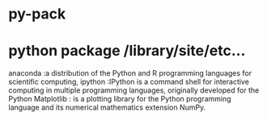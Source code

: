 # py-pack
python package /library/site/etc...
==================================================================
anaconda :a distribution of the Python and R programming languages for scientific computing, 
ipython :IPython is a command shell for interactive computing in multiple programming languages, originally developed for the Python 
Matplotlib : is a plotting library for the Python programming language and its numerical mathematics extension NumPy.
